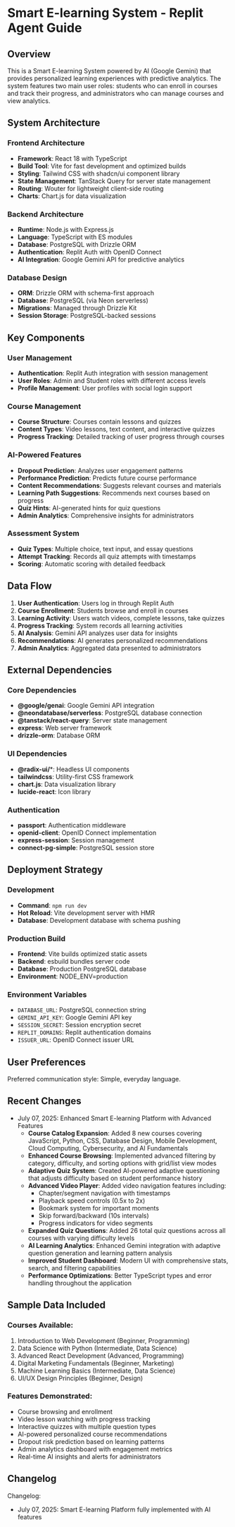 # Smart E-learning System - Replit Agent Guide

## Overview

This is a Smart E-learning System powered by AI (Google Gemini) that provides personalized learning experiences with predictive analytics. The system features two main user roles: students who can enroll in courses and track their progress, and administrators who can manage courses and view analytics.

## System Architecture

### Frontend Architecture
- **Framework**: React 18 with TypeScript
- **Build Tool**: Vite for fast development and optimized builds
- **Styling**: Tailwind CSS with shadcn/ui component library
- **State Management**: TanStack Query for server state management
- **Routing**: Wouter for lightweight client-side routing
- **Charts**: Chart.js for data visualization

### Backend Architecture
- **Runtime**: Node.js with Express.js
- **Language**: TypeScript with ES modules
- **Database**: PostgreSQL with Drizzle ORM
- **Authentication**: Replit Auth with OpenID Connect
- **AI Integration**: Google Gemini API for predictive analytics

### Database Design
- **ORM**: Drizzle ORM with schema-first approach
- **Database**: PostgreSQL (via Neon serverless)
- **Migrations**: Managed through Drizzle Kit
- **Session Storage**: PostgreSQL-backed sessions

## Key Components

### User Management
- **Authentication**: Replit Auth integration with session management
- **User Roles**: Admin and Student roles with different access levels
- **Profile Management**: User profiles with social login support

### Course Management
- **Course Structure**: Courses contain lessons and quizzes
- **Content Types**: Video lessons, text content, and interactive quizzes
- **Progress Tracking**: Detailed tracking of user progress through courses

### AI-Powered Features
- **Dropout Prediction**: Analyzes user engagement patterns
- **Performance Prediction**: Predicts future course performance
- **Content Recommendations**: Suggests relevant courses and materials
- **Learning Path Suggestions**: Recommends next courses based on progress
- **Quiz Hints**: AI-generated hints for quiz questions
- **Admin Analytics**: Comprehensive insights for administrators

### Assessment System
- **Quiz Types**: Multiple choice, text input, and essay questions
- **Attempt Tracking**: Records all quiz attempts with timestamps
- **Scoring**: Automatic scoring with detailed feedback

## Data Flow

1. **User Authentication**: Users log in through Replit Auth
2. **Course Enrollment**: Students browse and enroll in courses
3. **Learning Activity**: Users watch videos, complete lessons, take quizzes
4. **Progress Tracking**: System records all learning activities
5. **AI Analysis**: Gemini API analyzes user data for insights
6. **Recommendations**: AI generates personalized recommendations
7. **Admin Analytics**: Aggregated data presented to administrators

## External Dependencies

### Core Dependencies
- **@google/genai**: Google Gemini API integration
- **@neondatabase/serverless**: PostgreSQL database connection
- **@tanstack/react-query**: Server state management
- **express**: Web server framework
- **drizzle-orm**: Database ORM

### UI Dependencies
- **@radix-ui/***: Headless UI components
- **tailwindcss**: Utility-first CSS framework
- **chart.js**: Data visualization library
- **lucide-react**: Icon library

### Authentication
- **passport**: Authentication middleware
- **openid-client**: OpenID Connect implementation
- **express-session**: Session management
- **connect-pg-simple**: PostgreSQL session store

## Deployment Strategy

### Development
- **Command**: `npm run dev`
- **Hot Reload**: Vite development server with HMR
- **Database**: Development database with schema pushing

### Production Build
- **Frontend**: Vite builds optimized static assets
- **Backend**: esbuild bundles server code
- **Database**: Production PostgreSQL database
- **Environment**: NODE_ENV=production

### Environment Variables
- `DATABASE_URL`: PostgreSQL connection string
- `GEMINI_API_KEY`: Google Gemini API key
- `SESSION_SECRET`: Session encryption secret
- `REPLIT_DOMAINS`: Replit authentication domains
- `ISSUER_URL`: OpenID Connect issuer URL

## User Preferences

Preferred communication style: Simple, everyday language.

## Recent Changes

- July 07, 2025: Enhanced Smart E-learning Platform with Advanced Features
  - **Course Catalog Expansion**: Added 8 new courses covering JavaScript, Python, CSS, Database Design, Mobile Development, Cloud Computing, Cybersecurity, and AI Fundamentals
  - **Enhanced Course Browsing**: Implemented advanced filtering by category, difficulty, and sorting options with grid/list view modes
  - **Adaptive Quiz System**: Created AI-powered adaptive questioning that adjusts difficulty based on student performance history
  - **Advanced Video Player**: Added video navigation features including:
    - Chapter/segment navigation with timestamps
    - Playback speed controls (0.5x to 2x)
    - Bookmark system for important moments
    - Skip forward/backward (10s intervals)
    - Progress indicators for video segments
  - **Expanded Quiz Questions**: Added 26 total quiz questions across all courses with varying difficulty levels
  - **AI Learning Analytics**: Enhanced Gemini integration with adaptive question generation and learning pattern analysis
  - **Improved Student Dashboard**: Modern UI with comprehensive stats, search, and filtering capabilities
  - **Performance Optimizations**: Better TypeScript types and error handling throughout the application

## Sample Data Included

### Courses Available:
1. Introduction to Web Development (Beginner, Programming)
2. Data Science with Python (Intermediate, Data Science)
3. Advanced React Development (Advanced, Programming)
4. Digital Marketing Fundamentals (Beginner, Marketing)
5. Machine Learning Basics (Intermediate, Data Science)
6. UI/UX Design Principles (Beginner, Design)

### Features Demonstrated:
- Course browsing and enrollment
- Video lesson watching with progress tracking
- Interactive quizzes with multiple question types
- AI-powered personalized course recommendations
- Dropout risk prediction based on learning patterns
- Admin analytics dashboard with engagement metrics
- Real-time AI insights and alerts for administrators

## Changelog

Changelog:
- July 07, 2025: Smart E-learning Platform fully implemented with AI features